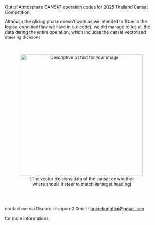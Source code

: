 Out of Atmosphere CANSAT operation codes for 2025 Thailand Cansat Competition.

Although the gliding phase doesn't work as we intended to (Due to the logical condition flaw we have in our code), we did manage to log all the data during the entire operation, 
which includes the cansat vectorized steering dicisions



<br>
<br>



<div align="center">
  <img src="https://github.com/user-attachments/assets/a015383d-f600-4d13-bb96-537ffb7df3fe" alt="Descriptive alt text for your image" width="400">
  <br>
  (The vector dicisions data of the cansat on whether <br>
  where should it steer to match its target heading)
  <br>
</div>

<br>
<br>
<br>















contact me via
Discord : itsopore2
Gmail : oporekungthai@gmail.com 

for more informations

